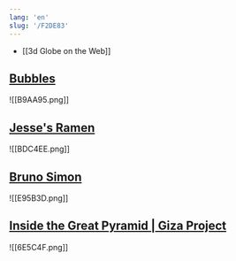```yaml
---
lang: 'en'
slug: '/F2DE83'
---
```


- [[3d Globe on the Web]]


## [Bubbles](https://oimo.io/works/bubbles/)

![[B9AA95.png]]

## [Jesse's Ramen](https://jesse-zhou.com/)

![[BDC4EE.png]]

## [Bruno Simon](https://bruno-simon.com/)

![[E95B3D.png]]

## [Inside the Great Pyramid | Giza Project](https://giza.mused.org/en/guided/266/inside-the-great-pyramid)

![[6E5C4F.png]]